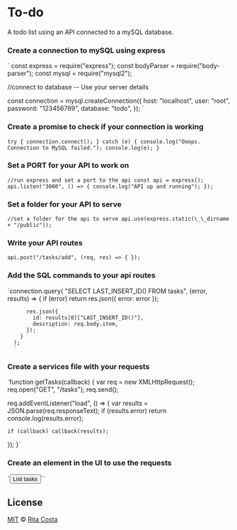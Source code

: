 # To-do

A todo list using an API connected to a mySQL database.

### Create a connection to mySQL using express

`
const express = require("express");
const bodyParser = require("body-parser");
const mysql = require("mysql2");

//connect to database -- Use your server details

const connection = mysql.createConnection({
host: "localhost",
user: "root",
password: "123456789",
database: "todo",
});
`

### Create a promise to check if your connection is working

`try { connection.connect(); } catch (e) { console.log("Ooops. Connection to MySQL failed."); console.log(e); }`

### Set a PORT for your API to work on

`//run express and set a port to the api const api = express(); api.listen("3000", () => { console.log("API up and running"); });`

### Set a folder for your API to serve

`//set a folder for the api to serve api.use(express.static(\_\_dirname + "/public"));`

### Write your API routes

`api.post("/tasks/add", (req, res) => { });`

### Add the SQL commands to your api routes

`connection.query(
"SELECT LAST_INSERT_ID() FROM tasks",
(error, results) => {
if (error) return res.json({ error: error });

          res.json({
            id: results[0]["LAST_INSERT_ID()"],
            description: req.body.item,
          });
        }
      );
      `

### Create a services file with your requests

`function getTasks(callback) {
var req = new XMLHttpRequest();
req.open("GET", "/tasks");
req.send();

req.addEventListener("load", () => {
var results = JSON.parse(req.responseText);
if (results.error) return console.log(results.error);

    if (callback) callback(results);

});
}`

### Create an element in the UI to use the requests

`<button onclick="getTasks(item)">List tasks</button>``

## License

[MIT](LICENSE.md) © [Rita Costa](https://github.com/ritaCosta93)
